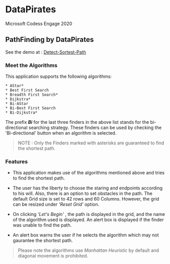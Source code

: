 # DataPirates
Microsoft Codess Engage 2020
## PathFinding by DataPirates

See the demo at : [Detect-Sortest-Path](Detect-Sortest-Path)

### Meet the Algorithms
This application supports the following algorithms:

```
* AStar*
* Best First Search
* Breadth First Search*
* Dijkstra*
* Bi-AStar
* Bi-Best First Search
* Bi-Dijkstra* 
```
The prefix ***Bi*** for the last three finders in the above list stands for the bi-directional searching strategy. These finders can be used by checking the 'Bi-directional' button when an algorithm is selected. 
>NOTE : Only the Finders marked with asterisks are guaranteed to find the shortest path.


### Features
* This application makes use of the algorithms mentioned above and tries to find the shortest path.

* The user has the liberty to choose the staring and endpoints according to his will. Also, there is an option to set obstacles in the path. The default Grid size is set to 42 rows and 60 Columns. However, the grid can be resized under *'Reset Grid'* option. 

* On clicking *'Let's Begin'* , the path is displayed in the grid, and the name of the algorithm used is displayed. An alert box is displayed if the finder was unable to find the path.

* An alert box warns the user if he selects the algorithm which may not gaurantee the shortest path.

> Please note the algorithms use *Manhattan Heuristic* by default and diagonal movement is prohibited.

